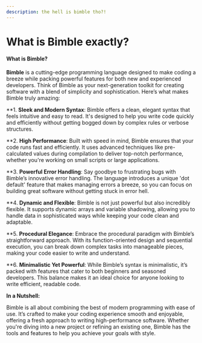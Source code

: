 ```yaml
---
description: the hell is bimble tho?!
---
```


# What is Bimble exactly?

#### What is Bimble?

**Bimble** is a cutting-edge programming language designed to make coding a breeze while packing powerful features for both new and experienced developers. Think of Bimble as your next-generation toolkit for creating software with a blend of simplicity and sophistication. Here’s what makes Bimble truly amazing:

\*\*1. **Sleek and Modern Syntax**: Bimble offers a clean, elegant syntax that feels intuitive and easy to read. It's designed to help you write code quickly and efficiently without getting bogged down by complex rules or verbose structures.

\*\*2. **High Performance**: Built with speed in mind, Bimble ensures that your code runs fast and efficiently. It uses advanced techniques like pre-calculated values during compilation to deliver top-notch performance, whether you're working on small scripts or large applications.

\*\*3. **Powerful Error Handling**: Say goodbye to frustrating bugs with Bimble’s innovative error handling. The language introduces a unique 'dot default' feature that makes managing errors a breeze, so you can focus on building great software without getting stuck in error hell.

\*\*4. **Dynamic and Flexible**: Bimble is not just powerful but also incredibly flexible. It supports dynamic arrays and variable shadowing, allowing you to handle data in sophisticated ways while keeping your code clean and adaptable.

\*\*5. **Procedural Elegance**: Embrace the procedural paradigm with Bimble’s straightforward approach. With its function-oriented design and sequential execution, you can break down complex tasks into manageable pieces, making your code easier to write and understand.

\*\*6. **Minimalistic Yet Powerful**: While Bimble’s syntax is minimalistic, it’s packed with features that cater to both beginners and seasoned developers. This balance makes it an ideal choice for anyone looking to write efficient, readable code.

**In a Nutshell:**

Bimble is all about combining the best of modern programming with ease of use. It’s crafted to make your coding experience smooth and enjoyable, offering a fresh approach to writing high-performance software. Whether you're diving into a new project or refining an existing one, Bimble has the tools and features to help you achieve your goals with style.
